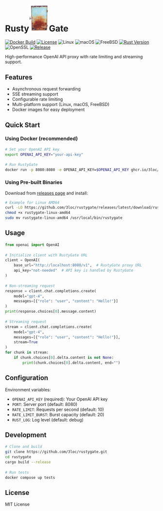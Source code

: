# Rusty<img src="./gate.png" width="13%" alt="RustyGate Logo">Gate

[![Docker Build](https://github.com/3loc/rustygate/actions/workflows/docker-publish.yml/badge.svg)](https://github.com/3loc/rustygate/actions/workflows/docker-publish.yml) [![License](https://img.shields.io/github/license/3loc/rustygate.svg)](https://github.com/3loc/rustygate/blob/main/LICENSE) ![Linux](https://img.shields.io/badge/Linux-amd64%20%7C%20arm64-blue) ![macOS](https://img.shields.io/badge/macOS-amd64%20%7C%20arm64-blue) ![FreeBSD](https://img.shields.io/badge/FreeBSD-amd64-blue) [![Rust Version](https://img.shields.io/badge/rust-1.76%2B-orange.svg)](https://www.rust-lang.org) ![OpenSSL](https://img.shields.io/badge/OpenSSL-static-green) [![Release](https://img.shields.io/github/v/release/3loc/rustygate)](https://github.com/3loc/rustygate/releases/latest)

High-performance OpenAI API proxy with rate limiting and streaming support.

## Features
- Asynchronous request forwarding
- SSE streaming support
- Configurable rate limiting
- Multi-platform support (Linux, macOS, FreeBSD)
- Docker images for easy deployment

## Quick Start

### Using Docker (recommended)
```bash
# Set your OpenAI API key
export OPENAI_API_KEY="your-api-key"

# Run RustyGate
docker run -p 8080:8080 -e OPENAI_API_KEY=$OPENAI_API_KEY ghcr.io/3loc/rustygate
```

### Using Pre-built Binaries
Download from [releases page](https://github.com/3loc/rustygate/releases) and install:
```bash
# Example for Linux AMD64
curl -LO https://github.com/3loc/rustygate/releases/latest/download/rustygate-linux-amd64
chmod +x rustygate-linux-amd64
sudo mv rustygate-linux-amd64 /usr/local/bin/rustygate
```

## Usage

```python
from openai import OpenAI

# Initialize client with RustyGate URL
client = OpenAI(
    base_url="http://localhost:8080/v1",  # RustyGate proxy URL
    api_key="not-needed"  # API key is handled by RustyGate
)

# Non-streaming request
response = client.chat.completions.create(
    model="gpt-4",
    messages=[{"role": "user", "content": "Hello!"}]
)
print(response.choices[0].message.content)

# Streaming request
stream = client.chat.completions.create(
    model="gpt-4",
    messages=[{"role": "user", "content": "Hello!"}],
    stream=True
)
for chunk in stream:
    if chunk.choices[0].delta.content is not None:
        print(chunk.choices[0].delta.content, end="")
```

## Configuration

Environment variables:
- `OPENAI_API_KEY` (required): Your OpenAI API key
- `PORT`: Server port (default: 8080)
- `RATE_LIMIT`: Requests per second (default: 10)
- `RATE_LIMIT_BURST`: Burst capacity (default: 20)
- `RUST_LOG`: Log level (default: debug)

## Development

```bash
# Clone and build
git clone https://github.com/3loc/rustygate.git
cd rustygate
cargo build --release

# Run tests
docker compose up tests
```

## License

MIT License
